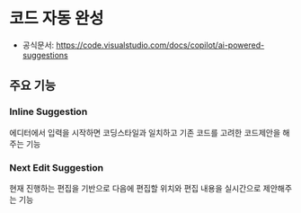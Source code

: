 # 코드 자동 완성

- 공식문서: https://code.visualstudio.com/docs/copilot/ai-powered-suggestions

## 주요 기능

### Inline Suggestion

에디터에서 입력을 시작하면 코딩스타일과 일치하고 기존 코드를 고려한 코드제안을 해주는 기능

### Next Edit Suggestion
현재 진행하는 편집을 기반으로 다음에 편집할 위치와 편집 내용을 실시간으로 제안해주는 기능
